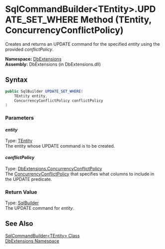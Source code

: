 SqlCommandBuilder&lt;TEntity>.UPDATE_SET_WHERE Method (TEntity, ConcurrencyConflictPolicy)
==========================================================================================
Creates and returns an UPDATE command for the specified *entity* using the provided *conflictPolicy*.

**Namespace:** [DbExtensions][1]  
**Assembly:** DbExtensions (in DbExtensions.dll)

Syntax
------

```csharp
public SqlBuilder UPDATE_SET_WHERE(
	TEntity entity,
	ConcurrencyConflictPolicy conflictPolicy
)
```

### Parameters

#### *entity*
Type: [TEntity][2]  
The entity whose UPDATE command is to be created.

#### *conflictPolicy*
Type: [DbExtensions.ConcurrencyConflictPolicy][3]  
 The [ConcurrencyConflictPolicy][3] that specifies what columns to include in the UPDATE predicate.

### Return Value
Type: [SqlBuilder][4]  
The UPDATE command for *entity*.

See Also
--------
[SqlCommandBuilder&lt;TEntity> Class][2]  
[DbExtensions Namespace][1]  

[1]: ../README.md
[2]: README.md
[3]: ../ConcurrencyConflictPolicy/README.md
[4]: ../SqlBuilder/README.md